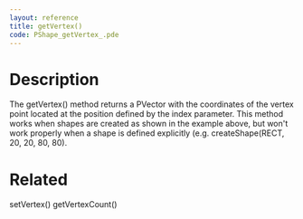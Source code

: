 ```yaml
---
layout: reference
title: getVertex()
code: PShape_getVertex_.pde
---
```


# Description

The getVertex() method returns a PVector with the coordinates of the vertex point located at the position defined by the index parameter. This method works when shapes are created as shown in the example above, but won't work properly when a shape is defined explicitly (e.g. createShape(RECT, 20, 20, 80, 80).

# Related

setVertex()
getVertexCount()
